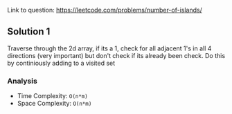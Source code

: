 Link to question: https://leetcode.com/problems/number-of-islands/

## Solution 1

Traverse through the 2d array, if its a 1, check for all adjacent 1's in all 4 directions (very important) but don't check if its already been check. Do this by continiously adding to a visited set

### Analysis

- Time Complexity: `O(n*m)`
- Space Complexity: `O(n*m)`
